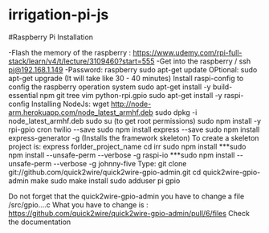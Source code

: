 # irrigation-pi-js

#Raspberry Pi Installation

-Flash the memory of the raspberry : https://www.udemy.com/rpi-full-stack/learn/v4/t/lecture/3109460?start=555
-Get into the raspberry / ssh pi@192.168.1.149
-Password: raspberry
sudo apt-get update
OPtional: sudo apt-get upgrade (It will take like 30 - 40 minutes)
Install raspi-config to config the raspberry operation system
sudo apt-get install -y build-essential npm git tree vim python-rpi.gpio
sudo apt-get install -y raspi-config
Installing NodeJs:  wget http://node-arm.herokuapp.com/node_latest_armhf.deb
sudo dpkg -i node_latest_armhf.deb 
sudo su (to get root permissions)
sudo npm install -y rpi-gpio cron twilio --save
sudo npm install express --save
sudo npm install express-generator -g    (Installs the framework skeleton)
To create a skeleton project is: express forlder_project_name
cd irr
sudo npm install
***sudo npm install --unsafe-perm --verbose -g raspi-io
***sudo npm install --unsafe-perm --verbose -g johnny-five
Type: git clone git://github.com/quick2wire/quick2wire-gpio-admin.git
cd quick2wire-gpio-admin
make
sudo make install
sudo adduser pi gpio


Do not forget that the quick2wire-gpio-admin you have to change a file /src/gpio….c
What you have to change is : https://github.com/quick2wire/quick2wire-gpio-admin/pull/6/files
Check the documentation